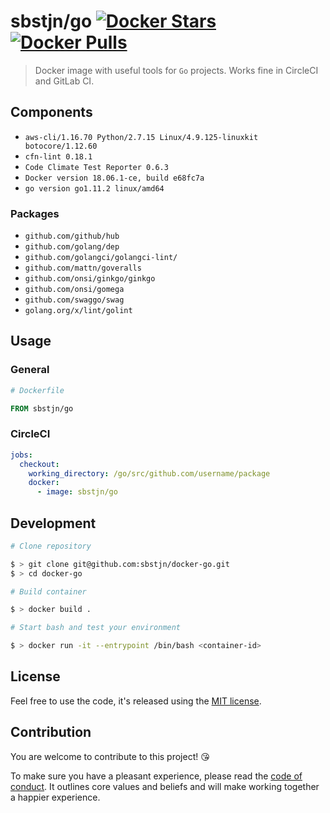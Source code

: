 # sbstjn/go [![Docker Stars](https://img.shields.io/docker/stars/sbstjn/go.svg?maxAge=600)](https://hub.docker.com/r/sbstjn/go/) [![Docker Pulls](https://img.shields.io/docker/pulls/sbstjn/go.svg?maxAge=600)](https://hub.docker.com/r/sbstjn/go/)

> Docker image with useful tools for `Go` projects. Works fine in CircleCI and GitLab CI.

## Components

- `aws-cli/1.16.70 Python/2.7.15 Linux/4.9.125-linuxkit botocore/1.12.60`
- `cfn-lint 0.18.1`
- `Code Climate Test Reporter 0.6.3`
- `Docker version 18.06.1-ce, build e68fc7a`
- `go version go1.11.2 linux/amd64`

### Packages

- `github.com/github/hub`
- `github.com/golang/dep`
- `github.com/golangci/golangci-lint/`
- `github.com/mattn/goveralls`
- `github.com/onsi/ginkgo/ginkgo`
- `github.com/onsi/gomega`
- `github.com/swaggo/swag`
- `golang.org/x/lint/golint`

## Usage

### General

```Dockerfile
# Dockerfile

FROM sbstjn/go
```

### CircleCI

```yaml
jobs:
  checkout:
    working_directory: /go/src/github.com/username/package
    docker:
      - image: sbstjn/go
```

## Development

```bash
# Clone repository

$ > git clone git@github.com:sbstjn/docker-go.git
$ > cd docker-go

# Build container

$ > docker build .

# Start bash and test your environment

$ > docker run -it --entrypoint /bin/bash <container-id>
```

## License

Feel free to use the code, it's released using the [MIT license](LICENSE.md).

## Contribution

You are welcome to contribute to this project! 😘

To make sure you have a pleasant experience, please read the [code of conduct](CODE_OF_CONDUCT.md). It outlines core values and beliefs and will make working together a happier experience.
